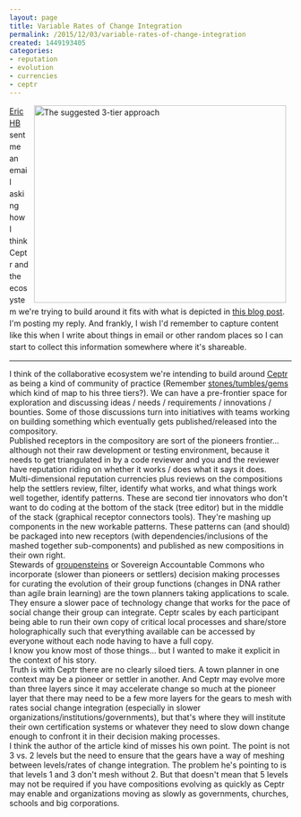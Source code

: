 ```yaml
---
layout: page
title: Variable Rates of Change Integration
permalink: /2015/12/03/variable-rates-of-change-integration
created: 1449193405
categories:
- reputation
- evolution
- currencies
- ceptr
---
```


<a href="http://eric.harris-braun.com" style="line-height: 1.5;"><img alt="The suggested 3-tier approach" src="http://3.bp.blogspot.com/-cY_11PfaSzM/VmBog9jZLsI/AAAAAAAAJW8/7odwA5uALlI/s1600/Screen%2BShot%2B2015-12-03%2Bat%2B16.05.58.png" style="width: 450px; height: 352px; margin-left: 10px; margin-right: 10px; float: right;">Eric HB</a><span style="line-height: 1.5;"> sent me an email asking how I think Ceptr and the ecosystem we're trying to build around it fits with what is depicted in <a href="http://blog.gardeviance.org/2015/12/two-speed-it-more-i-look-worse-it-gets.html" style="line-height: 1.5;">this blog post</a><span style="line-height: 1.5;">.  I'm posting my reply.  And frankly, I wish I'd remember to capture content like this when I write about things in email or other random places so I can start to collect this information somewhere where it's shareable.

 
<hr><div> </div><div>I think of the collaborative ecosystem we're intending to build around <a href="http://ceptr.org">Ceptr</a> as being a kind of community of practice (Remember <a href="http://artbrock.com/blog/draft-proposal-currency-commons">stones/tumbles/gems</a> which kind of map to his three tiers?).  We can have a pre-frontier space for exploration and discussing ideas / needs / requirements / innovations / bounties. Some of those discussions turn into initiatives with teams working on building something which eventually gets published/released into the compository.</div><div> </div><div>Published receptors in the compository are sort of the pioneers frontier… although not their raw development or testing environment, because it needs to get triangulated in by a code reviewer and you and the reviewer have reputation riding on whether it works / does what it says it does.</div>
<!--break-->
<div> </div><div>Multi-dimensional reputation currencies plus reviews on the compositions help the settlers review, filter, identify what works, and what things work well together, identify patterns.  These are second tier innovators who don't want to do coding at the bottom of the stack (tree editor) but in the middle of the stack (graphical receptor connectors tools).  They're mashing up components in the new workable patterns. These patterns can (and should) be packaged into new receptors (with dependencies/inclusions of the mashed together sub-components) and published as new compositions in their own right.</div><div> </div><div>Stewards of <a href="http://artbrock.com/blog/new-speech-act-spaces">groupensteins</a> or Sovereign Accountable Commons who incorporate (slower than pioneers or settlers) decision making processes for curating the evolution of their group functions (changes in DNA rather than agile brain learning) are the town planners taking applications to scale. They ensure a slower pace of technology change that works for the pace of social change their group can integrate. Ceptr scales by each participant being able to run their own copy of critical local processes and share/store holographically such that everything available can be accessed by everyone without each node having to have a full copy. </div><div> </div><div>I know you know most of those things… but I wanted to make it explicit in the context of his story.</div><div> </div><div>Truth is with Ceptr there are no clearly siloed tiers.  A town planner in one context may be a pioneer or settler in another. And Ceptr may evolve more than three layers since it may accelerate change so much at the pioneer layer that there may need to be a few more layers for the gears to mesh with rates social change integration (especially in slower organizations/institutions/governments), but that's where they will institute their own certification systems or whatever they need to slow down change enough to confront it in their decision making processes.</div><div> </div><div>I think the author of the article kind of misses his own point. The point is not 3 vs. 2 levels but the need to ensure that the gears have a way of meshing between levels/rates of change integration.  The problem he's pointing to is that levels 1 and 3 don't mesh without 2. But that doesn't mean that 5 levels may not be required if you have compositions evolving as quickly as Ceptr may enable and organizations moving as slowly as governments, churches, schools and big corporations.</div><div> </div>

 


 

